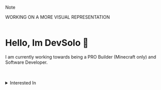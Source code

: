 
> [!NOTE]
WORKING ON A MORE VISUAL REPRESENTATION
<br/>
<br/>

# Hello, Im DevSolo 👋
I am currently working towards being a PRO Builder (Minecraft only) and Software Developer.

<br/>
<br/>

<details>
  <summary>Interested In</summary>
  
  - [x] **Java - Intermediate**
  - [ ] **Luau - Beginner**
        
</details>
